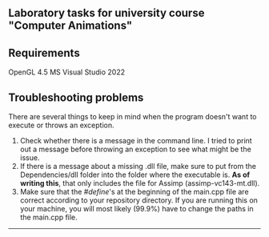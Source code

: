 ## Laboratory tasks for university course "Computer Animations"

## Requirements

OpenGL 4.5
MS Visual Studio 2022

## Troubleshooting problems
There are several things to keep in mind when the program doesn't want to execute or throws an exception.

1. Check whether there is a message in the command line. I tried to print out a message before throwing an exception to see what might be the issue.
2. If there is a message about a missing .dll file, make sure to put from the Dependencies/dll folder into the folder where the executable is. **As of writing this**, that only includes the file for Assimp (assimp-vc143-mt.dll).
3. Make sure that the *#define*'s at the beginning of the main.cpp file are correct according to your repository directory. If you are running this on your machine, you will most likely (99.9%) have to change the paths in the main.cpp file.
---
